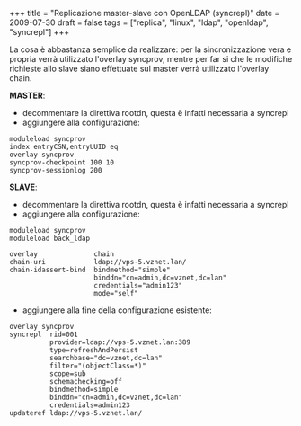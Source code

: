 +++
title = "Replicazione master-slave con OpenLDAP (syncrepl)"
date = 2009-07-30
draft = false
tags = ["replica", "linux", "ldap", "openldap", "syncrepl"]
+++

La cosa è abbastanza semplice da realizzare: per la sincronizzazione vera e propria verrà utilizzato l'overlay syncprov, 
mentre per far si che le modifiche richieste allo slave siano effettuate sul master verrà utilizzato l'overlay chain.

**MASTER**:

* decommentare la direttiva rootdn, questa è infatti necessaria a syncrepl
* aggiungere alla configurazione:

```
moduleload syncprov
index entryCSN,entryUUID eq
overlay syncprov
syncprov-checkpoint 100 10
syncprov-sessionlog 200
```

**SLAVE**:

* decommentare la direttiva rootdn, questa è infatti necessaria a syncrepl
* aggiungere alla configurazione:

```
moduleload syncprov
moduleload back_ldap

overlay              chain
chain-uri            ldap://vps-5.vznet.lan/
chain-idassert-bind  bindmethod="simple"
                     binddn="cn=admin,dc=vznet,dc=lan"
                     credentials="admin123"
                     mode="self"
```

* aggiungere alla fine della configurazione esistente:

```
overlay syncprov
syncrepl  rid=001
          provider=ldap://vps-5.vznet.lan:389
          type=refreshAndPersist
          searchbase="dc=vznet,dc=lan"
          filter="(objectClass=*)"
          scope=sub
          schemachecking=off
          bindmethod=simple
          binddn="cn=admin,dc=vznet,dc=lan"
          credentials=admin123
updateref ldap://vps-5.vznet.lan/
```
